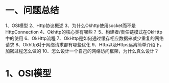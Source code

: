 # 一、问题总结
1、OSI模型
2、Http协议概述
3、为什么Okhttp使用socket而不是HttpConnection
4、Okhttp的核心类有哪些？
5、构建者/责任链模式在OkHttp中的使用
6、OkHttp流程
7、OkHttp是如何通过缓存相应数据来减少重复的网络请求
8、Okhttp对于网络请求都有哪些优化
9、Http以及Https远离简单介绍下，加密过程怎么做的
10、怎么设计一个自己的网络访问框架，为什么真么设计？

# 1、OSI模型












